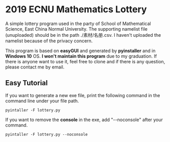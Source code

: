 # 2019 ECNU Mathematics Lottery
A simple lottery program used in the party of School of Mathematical Science, East China Normal University. The supporting namelist file (unuploaded) should be in the path ./素材/名册.csv.
I haven't uploaded the namelist because of the privacy concern. 

This program is based on **easyGUI** and generated by **pyinstaller** and in **Windows 10** OS. **I won't maintain this program** due to my graduation. If there is anyone want to use it, feel free to clone and if there is any question, please contact me by email.

## Easy Tutorial
If you want to generate a new exe file, print the following command in the command line under your file path.
```
pyintaller -F lottery.py
```

If you want to remove the **console** in the exe, add "--noconsole" after your command.
```
pyintaller -F lottery.py --noconsole
```

